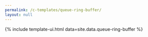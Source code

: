 ```yaml
---
permalink: /c-templates/queue-ring-buffer/
layout: null
---
```


{% include template-ui.html data=site.data.queue-ring-buffer %}

